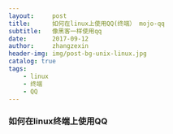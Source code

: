 ```yaml
---
layout:     post
title:      如何在linux上使用QQ(终端） mojo-qq
subtitle:   像黑客一样使用qq
date:       2017-09-12
author:     zhangzexin
header-img: img/post-bg-unix-linux.jpg
catalog: true
tags:
	- linux
	- 终端
	- QQ
---
```

### 如何在linux终端上使用QQ

